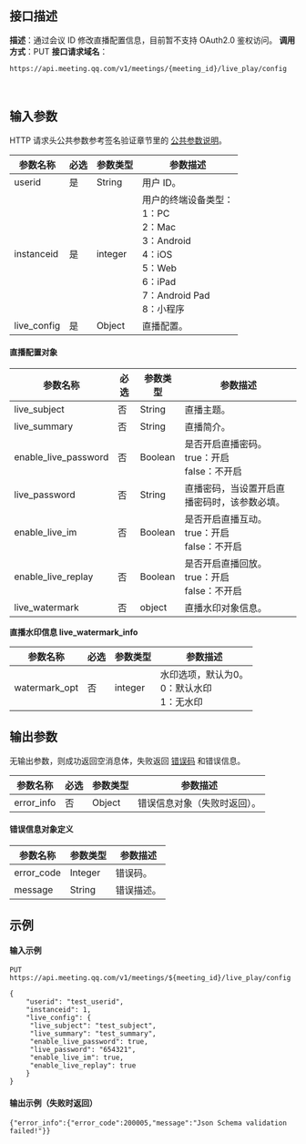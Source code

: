 
## 接口描述
**描述**：通过会议 ID 修改直播配置信息，目前暂不支持 OAuth2.0 鉴权访问。
**调用方式**：PUT
**接口请求域名**：
```plaintext
https://api.meeting.qq.com/v1/meetings/{meeting_id}/live_play/config
```



 
## 输入参数
HTTP 请求头公共参数参考签名验证章节里的 [公共参数说明](https://cloud.tencent.com/document/product/1095/42413#.E5.85.AC.E5.85.B1.E5.8F.82.E6.95.B0)。

| 参数名称    | 必选 | 参数类型 | 参数描述           |
| ----------- | ---- | -------- | ------------------ |
| userid      | 是   | String   | 用户 ID。            |
| instanceid  | 是   | integer  | 用户的终端设备类型： <br>1：PC <br>2：Mac<br>3：Android <br>4：iOS <br>5：Web <br>6：iPad <br>7：Android Pad <br>8：小程序 |
| live_config | 是   | Object   | 直播配置。           |

#### 直播配置对象

| 参数名称             | 必选 |参数类型 | 参数描述         |
| -------------------- | -------- | -------- | ---------------- |
| live_subject         | 否| String   | 直播主题。         |
| live_summary         | 否|String   | 直播简介。         |
| enable_live_password |否|Boolean   | 是否开启直播密码。<br>true：开启<br>false：不开启 |
| live_password        |否|String   | 直播密码，当设置开启直播密码时，该参数必填。         |
| enable_live_im       | 否|Boolean  | 是否开启直播互动。<br>true：开启<br>false：不开启 |
| enable_live_replay   | 否|Boolean  | 是否开启直播回放。<br>true：开启<br>false：不开启 |
| live_watermark   | 否|object  |直播水印对象信息。     |

**直播水印信息 live_watermark_info**

| **参数名称**  |  **必选** |**参数类型** | **参数描述**                              |
| ------------- | ------------ | ------------ | ----------------------------------------- |
| watermark_opt |否| integer      | 水印选项，默认为0。<br> 0：默认水印<br> 1：无水印 |

## 输出参数
无输出参数，则成功返回空消息体，失败返回 [错误码](https://cloud.tencent.com/document/product/1095/43704) 和错误信息。

| 参数名称   | 必选 | 参数类型 | 参数描述                 |
| ---------- | ---- | -------- | ------------------------ |
| error_info | 否   | Object   | 错误信息对象（失败时返回）。 |

#### 错误信息对象定义

| 参数名称   | 参数类型 | 参数描述 |
| ---------- | -------- | -------- |
| error_code | Integer  | 错误码。   |
| message    | String   | 错误描述。 |





## 示例
#### 输入示例
```http
PUT https://api.meeting.qq.com/v1/meetings/${meeting_id}/live_play/config

{
    "userid": "test_userid",
    "instanceid": 1,
    "live_config": {
   	 "live_subject": "test_subject",
   	 "live_summary": "test_summary",
   	 "enable_live_password": true,
   	 "live_password": "654321",
   	 "enable_live_im": true,
   	 "enable_live_replay": true
    }
}
```

#### 输出示例（失败时返回）
```plaintext
{"error_info":{"error_code":200005,"message":"Json Schema validation failed!"}}
```

